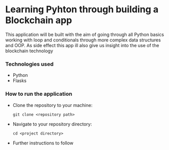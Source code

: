 # Learning Pyhton through building a Blockchain app

This application will be built with the aim of going through all Python basics working with loop and conditionals through more complex data structures and OOP. As side effect this app ill also give us insight into the use of the blockchain technology


### Technologies used

- Python
- Flasks

### How to run the application

- Clone the repository to your machine:

  `git clone <repository path>`

- Navigate to your repository directory:

  `cd <project directory>`
  
- Further instructions to follow